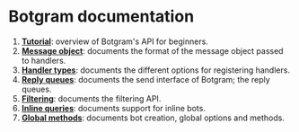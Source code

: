 # Botgram documentation

 1. **[Tutorial](tutorial.md)**: overview of Botgram's API for beginners.
 2. **[Message object](message.md)**: documents the format of the message object passed to handlers.
 3. **[Handler types](handlers.md)**: documents the different options for registering handlers.
 4. **[Reply queues](reply.md)**: documents the send interface of Botgram; the reply queues.
 5. **[Filtering](filtering.md)**: documents the filtering API.
 6. **[Inline queries](inline.md)**: documents support for inline bots.
 7. **[Global methods](global.md)**: documents bot creation, global options and methods.
